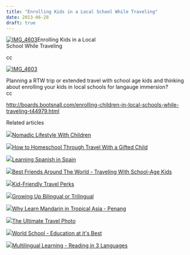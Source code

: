 ```yaml
---
title: "Enrolling Kids in a Local School While Traveling"
date: 2013-06-28
draft: true
---
```


[![IMG_4603](https://soultravelers3.typepad.com/.a/6a00e5502a9507883301901df78bfa970b-200wi "IMG_4603")](http://soultravelers3.typepad.com/.a/6a00e5502a9507883301901df78bfa970b-pi)Enrolling Kids in a Local  
School While Traveling  
  
  
  
  
  
  

<!--more--> cc  
  
[![IMG_4603](http://soultravelers3.typepad.com/.a/6a00e5502a950788330192abb6b638970d-800wi "IMG_4603")](http://soultravelers3.typepad.com/.a/6a00e5502a950788330192abb6b638970d-pi)  
  
Planning a RTW trip or extended travel with school age kids and thinking about enrolling your kids in local schools for langauge immersion?  
cc  
  
http://boards.bootsnall.com/enrolling-children-in-local-schools-while-traveling-t44979.html

Related articles

[![](http://i.zemanta.com/97268419_80_80.jpg)](http://soultravelers3new.local/2012/06/nomadic-lifestyle-with-children-.html)[Nomadic Lifestyle With Children](http://soultravelers3new.local/2012/06/nomadic-lifestyle-with-children-.html)

[![](http://i.zemanta.com/111536966_80_80.jpg)](http://soultravelers3new.local/2012/09/how-to-homeschool-through-travel-with-a-gifted-child-.html)[How to Homeschool Through Travel With a Gifted Child](http://soultravelers3new.local/2012/09/how-to-homeschool-through-travel-with-a-gifted-child-.html)

[![](http://i.zemanta.com/168450990_80_80.jpg)](http://soultravelers3new.local/2013/05/learning-spanish-in-spain.html)[Learning Spanish in Spain](http://soultravelers3new.local/2013/05/learning-spanish-in-spain.html)

[![](http://i.zemanta.com/86498091_80_80.jpg)](http://soultravelers3new.local/2012/04/best-friends-around-the-world-traveling-with-school-age-kids.html)[Best Friends Around The World - Traveling With School-Age Kids](http://soultravelers3new.local/2012/04/best-friends-around-the-world-traveling-with-school-age-kids.html)

[![](http://i.zemanta.com/80691598_80_80.jpg)](http://soultravelers3new.local/2012/03/kid-friendly-travel-perks.html)[Kid-Friendly Travel Perks](http://soultravelers3new.local/2012/03/kid-friendly-travel-perks.html)

[![](http://i.zemanta.com/158297724_80_80.jpg)](http://soultravelers3new.local/2013/04/growing-up-bilingual-or-trilingual.html)[Growing Up Bilingual or Trilingual](http://soultravelers3new.local/2013/04/growing-up-bilingual-or-trilingual.html)

[![](http://i.zemanta.com/94084671_80_80.jpg)](http://soultravelers3new.local/2012/06/why-learn-mandarin-in-tropical-asia-penang.html)[Why Learn Mandarin in Tropical Asia - Penang](http://soultravelers3new.local/2012/06/why-learn-mandarin-in-tropical-asia-penang.html)

[![](http://i.zemanta.com/130738046_80_80.jpg)](http://soultravelers3new.local/2012/12/the-ultimate-travel-photo.html)[The Ultimate Travel Photo](http://soultravelers3new.local/2012/12/the-ultimate-travel-photo.html)

[![](http://i.zemanta.com/138225478_80_80.jpg)](http://soultravelers3new.local/2013/01/world-school-education-at-its-best-.html)[World School - Education at it's Best](http://soultravelers3new.local/2013/01/world-school-education-at-its-best-.html)

[![](http://i.zemanta.com/124031105_80_80.jpg)](http://soultravelers3new.local/2012/11/multilingual-learning-reading-in-3-languages.html)[Multilingual Learning - Reading in 3 Languages](http://soultravelers3new.local/2012/11/multilingual-learning-reading-in-3-languages.html)
